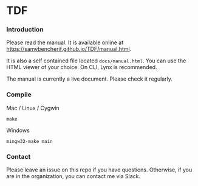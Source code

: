 # TDF

### Introduction

Please read the manual. It is available online at
https://samybencherif.github.io/TDF/manual.html.

It is also a self contained file located `docs/manual.html`. You can
use the HTML viewer of your choice. On CLI, Lynx is recommended.

The manual is currently a live document. Please check it regularly.

### Compile

Mac / Linux / Cygwin

```
make
```

Windows

```
mingw32-make main
```

### Contact

Please leave an issue on this repo if you have questions. Otherwise, if you are in the organization, you can contact me via Slack.
